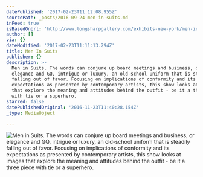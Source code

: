 ```yaml
---
datePublished: '2017-02-23T11:12:08.955Z'
sourcePath: _posts/2016-09-24-men-in-suits.md
inFeed: true
isBasedOnUrl: 'http://www.longsharpgallery.com/exhibits-new-york/men-in-suits'
author: []
via: {}
dateModified: '2017-02-23T11:11:13.294Z'
title: Men In Suits
publisher: {}
description: >-
  Men in Suits. The words can conjure up board meetings and business, or
  elegance and GQ, intrigue or luxury, an old-school uniform that is steadily
  falling out of favor. Focusing on implications of conformity and its
  expectations as presented by contemporary artists, this show looks at images
  that explore the meaning and attitudes behind the outfit - be it a three piece
  with tie or a superhero.
starred: false
datePublishedOriginal: '2016-11-23T11:40:28.154Z'
_type: MediaObject

---
```

![Men in Suits. The words can conjure up board meetings and business, or elegance and GQ, intrigue or luxury, an old-school uniform that is steadily falling out of favor. Focusing on implications of conformity and its expectations as presented by contemporary artists, this show looks at images that explore the meaning and attitudes behind the outfit - be it a three piece with tie or a superhero.](https://the-grid-user-content.s3-us-west-2.amazonaws.com/3b1e29ec-b558-4265-ba88-3d31c410ba75.jpg)